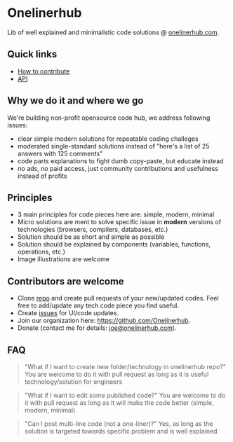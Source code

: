# Onelinerhub
Lib of well explained and minimalistic code solutions @ [onelinerhub.com](https://onelinerhub.com/).

## Quick links
- [How to contribute](/how-to-contribute.md)
- [API](/api.md)

## Why we do it and where we go
We're building non-profit opensource code hub, we address following issues:
- clear simple modern solutions for repeatable coding challeges
- moderated single-standard solutions instead of "here's a list of 25 answers with 125 comments"
- code parts explanations to fight dumb copy-paste, but educate instead
- no ads, no paid access, just community contributions and usefulness instead of profits 

## Principles
- 3 main principles for code pieces here are: simple, modern, minimal
- Micro solutions are ment to solve specific issue in **modern** versions of technologies (browsers, compilers, databases, etc.)
- Solution should be as short and simple as possible
- Solution should be explained by components (variables, functions, operations, etc.)
- Image illustrations are welcome

## Contributors are welcome
- Clone [repo](https://github.com/Onelinerhub/onelinerhub) and create pull requests of your new/updated codes. Feel free to add/update any tech code piece you find useful.
- Create [issues](https://github.com/Onelinerhub/onelinerhub/issues) for UI/code updates.
- Join our organization here: https://github.com/Onelinerhub.
- Donate (contact me for details: joe@onelinerhub.com).

## FAQ
> "What if I want to create new folder/technology in onelinerhub repo?"
You are welcome to do it with pull request as long as it is useful technology/solution for engineers

> "What if I want to edit some published code?"
You are welcome to do it with pull request as long as it will make the code better (simple, modern, minimal)

> "Can I post multi-line code (not a one-liner)?"
Yes, as long as the solution is targeted towards specific problem and is well explained
